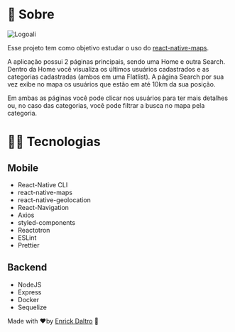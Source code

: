 # 🚀 Sobre

![Logoali](https://user-images.githubusercontent.com/49761746/79586166-252fba00-80a7-11ea-85fa-f8e59ebbc371.gif)

Esse projeto tem como objetivo estudar o uso do [react-native-maps](https://github.com/react-native-community/react-native-maps).

A aplicação possui 2 páginas principais, sendo uma Home e outra Search. Dentro da Home você visualiza os últimos usuários cadastrados e as categorias cadastradas (ambos em uma Flatlist). A página Search por sua vez exibe no mapa os usuários que estão em até 10km da sua posição.

Em ambas as páginas você pode clicar nos usuários para ter mais detalhes ou, no caso das categorias, você pode filtrar a busca no mapa pela categoria.

# 👨‍💻 Tecnologias

## Mobile

* React-Native CLI
* react-native-maps
* react-native-geolocation
* React-Navigation
* Axios
* styled-components
* Reactotron
* ESLint
* Prettier

## Backend

* NodeJS
* Express
* Docker
* Sequelize

Made with ❤️by [Enrick Daltro](https://www.linkedin.com/in/enrickdaltro/) 🤙
